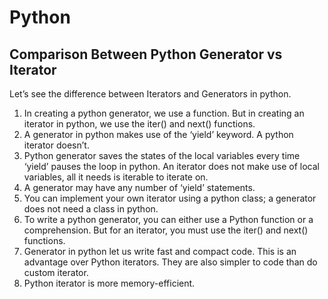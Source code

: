 # Python
## Comparison Between Python Generator vs Iterator
Let’s see the difference between Iterators and Generators in python.

1. In creating a python generator, we use a function. But in creating an iterator in python, we use the iter() and next() functions.
2. A generator in python makes use of the ‘yield’ keyword. A python iterator doesn’t.
3. Python generator saves the states of the local variables every time ‘yield’ pauses the loop in python. An iterator does not make use of local variables, all it needs is iterable to iterate on.
4. A generator may have any number of ‘yield’ statements.
5. You can implement your own iterator using a python class; a generator does not need a class in python.
6. To write a python generator, you can either use a Python function or a comprehension. But for an iterator, you must use the iter() and next() functions.
7. Generator in python let us write fast and compact code. This is an advantage over Python iterators. They are also simpler to code than do custom iterator.
8. Python iterator is more memory-efficient.
